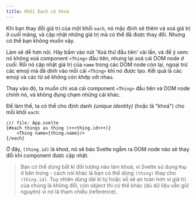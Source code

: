 ```yaml
---
title: Khối Each có khoá
---
```


Khi bạn thay đổi giá trị của một khối `each`, nó mặc định sẽ thêm và xoá giá trị ở _cuối_ mảng, và cập nhật những giá trị mà có thể đã được thay đổi. Nhưng có thể bạn không muốn vậy.

<!-- Thêm kết luận vì có thể họ không hiểu DOM node là gì. -->
Làm sẽ dễ hơn nói. Hãy bấm vào nút 'Xoá thứ đầu tiên' vài lần, và để ý xem: nó không xoá component `<Thing>` đầu tiên, nhưng lại xoá cái DOM node _ở cuối_. Rồi nó cập nhật giá trị của `name` trong các DOM node còn lại, ngoại trừ các emoji mà đã dính vào mỗi cái `<Thing>` khi nó được tạo. Kết quả là các emoji và các từ sẽ không còn khớp với nhau.

Thay vào đó, ta muốn chỉ xoá cái component `<Thing>` đầu tiên và DOM node chính nó, và không đụng chạm những cái khác.

Để làm thế, ta có thể cho định danh _(unique identity)_ (hoặc là "khoá") cho mỗi khối `each`:

```svelte
/// file: App.svelte
{#each things as thing (+++thing.id+++)}
	<Thing name={thing.name}/>
{/each}
```

Ở đây, `(thing.id)` là _khoá_, nó sẽ bảo Svelte ngẫm ra DOM node nào sẽ thay đổi khi component được cập nhật.

<!-- FIXME: dịch "identity persists without referential equality" như thế nào? -->
> Bạn có thể dùng bất kì đối tượng nào làm khoá, vì Svelte sử dụng `Map` ở bên trong - cách nói khác là bạn có thể dùng `(thing)` thay cho `(thing.id)`. Tuy nhiên dùng dải kí tự hoặc số sẽ an toàn hơn vì giá trị của chúng là không đổi, còn object thì có thể khác (dù dữ liệu vẫn giữ nguyên) vì nó là tham chiếu (reference).